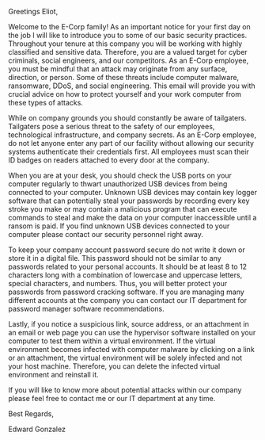 Greetings Eliot, 

Welcome to the E-Corp family! As an important notice for your first day on the job I will like to introduce you to some of our basic security practices. Throughout your tenure at this company you will be working with highly classified and sensitive data. Therefore, you are a valued target for cyber criminals, social engineers, and our competitors. As an E-Corp employee, you must be mindful that an attack may originate from any surface, direction, or person. Some of these threats include computer malware, ransomware, DDoS, and social engineering. This email will provide you with crucial advice on how to protect yourself and your work computer from these types of attacks. 

While on company grounds you should constantly be aware of tailgaters. Tailgaters pose a serious threat to the safety of our employees, technological infrastructure, and company secrets. As an E-Corp employee, do not let anyone enter any part of our facility without allowing our security systems authenticate their credentials first. All employees must scan their ID badges on readers attached to every door at the company. 

When you are at your desk, you should check the USB ports on your computer regularly to thwart unauthorized USB devices from being connected to your computer. Unknown USB devices may contain key logger software that can potentially steal your passwords by recording every key stroke you make or may contain a malicious program that can execute commands to steal and make the data on your computer inaccessible until a ransom is paid. If you find unknown USB devices connected to your computer please contact our security personnel right away. 

To keep your company account password secure do not write it down or store it in a digital file. This password should not be similar to any passwords related to your personal accounts. It should be at least 8 to 12 characters long with a combination of lowercase and uppercase letters, special characters, and numbers. Thus, you will better protect your passwords from password cracking software. If you are managing many different accounts at the company you can contact our IT department for password manager software recommendations. 

Lastly, if you notice a suspicious link, source address, or an attachment in an email or web page you can use the hypervisor software installed on your computer to test them within a virtual environment. If the virtual environment becomes infected with computer malware by clicking on a link or an attachment, the virtual environment will be solely infected and not your host machine. Therefore, you can delete the infected virtual environment and reinstall it. 

If you will like to know more about potential attacks within our company please feel free to contact me or our IT department at any time. 

Best Regards, 

Edward Gonzalez
